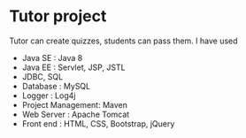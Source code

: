 # Tutor project
Tutor can create quizzes, students can pass them. I have used

<ul>
<li>Java SE : Java 8</li>
<li>Java EE : Servlet, JSP, JSTL</li>
<li>JDBC, SQL</li>
<li>Database : MySQL</li>
<li>Logger : Log4j</li>
<li>Project Management: Maven</li>
<li>Web Server : Apache Tomcat</li>
<li>Front end : HTML, CSS, Bootstrap, jQuery</li>
</ul>
